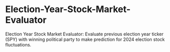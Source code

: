 # Election-Year-Stock-Market-Evaluator
Election Year Stock Market Evaluator: Evaluate previous election year ticker (SPY) with winning political party to make prediction for 2024 election stock fluctuations.

